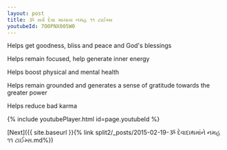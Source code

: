 ```yaml
---
layout: post
title: ૐ સર્વ દેવા માયાય નમહ ૧૧ ટાઈમ્સ
youtubeId: 7O0PNX005W0
---
```

 
 
Helps get goodness, bliss and peace and God's blessings
 
Helps remain focused, help generate inner energy 
 
Helps boost physical and mental health 
 
Helps remain grounded and generates a sense of gratitude towards the greater power 
 
Helps reduce bad karma
 
 
 
 


{% include youtubePlayer.html id=page.youtubeId %}
 
[Next]({{ site.baseurl }}{% link  split2/_posts/2015-02-19-ૐ દેવાદાથમાંને નમહ ૧૧ ટાઈમ્સ.md%})
 
